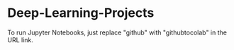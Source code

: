 # Deep-Learning-Projects

To run Jupyter Notebooks, just replace "github" with "githubtocolab" in the URL link.
